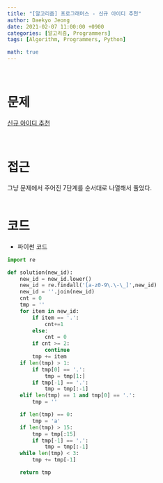 ```yaml
---
title: "[알고리즘] 프로그래머스 - 신규 아이디 추천"
author: Daekyo Jeong
date: 2021-02-07 11:00:00 +0900
categories: [알고리즘, Programmers]
tags: [Algorithm, Programmers, Python]

math: true
---
```


<br/>

# **문제**


[신규 아이디 추천](https://programmers.co.kr/learn/courses/30/lessons/72410)

<br/>

# **접근**  

그냥 문제에서 주어진 7단계를 순서대로 나열해서 풀었다.  
<br/>

# **코드**


- 파이썬 코드   

```py
import re

def solution(new_id):
    new_id = new_id.lower()
    new_id = re.findall('[a-z0-9\.\-\_]',new_id)
    new_id = ''.join(new_id)
    cnt = 0
    tmp = ''
    for item in new_id:
        if item == '.':
            cnt+=1
        else:
            cnt = 0
        if cnt >= 2:
            continue
        tmp += item
    if len(tmp) > 1:
        if tmp[0] == '.':
            tmp = tmp[1:]
        if tmp[-1] == '.':
            tmp = tmp[:-1]
    elif len(tmp) == 1 and tmp[0] == '.':
        tmp = ''

    if len(tmp) == 0:
        tmp = 'a'
    if len(tmp) > 15:
        tmp = tmp[:15]
        if tmp[-1] == '.':
            tmp = tmp[:-1]
    while len(tmp) < 3:
        tmp += tmp[-1]

    return tmp
```


<br/>
